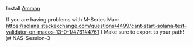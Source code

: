 Install [Amman](https://amman-explorer.metaplex.com/#/guide)

If you are having problems with M-Series Mac:
https://solana.stackexchange.com/questions/4499/cant-start-solana-test-validator-on-macos-13-0-1/4761#4761
( Make sure to export to your path! )# NAS-Session-3
